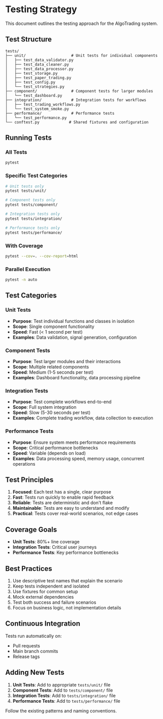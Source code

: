 # Testing Strategy

This document outlines the testing approach for the AlgoTrading system.

## Test Structure

```
tests/
├── unit/                    # Unit tests for individual components
│   ├── test_data_validator.py
│   ├── test_data_cleaner.py
│   ├── test_data_processor.py
│   ├── test_storage.py
│   ├── test_paper_trading.py
│   ├── test_config.py
│   └── test_strategies.py
├── component/               # Component tests for larger modules
│   └── test_dashboard.py
├── integration/             # Integration tests for workflows
│   ├── test_trading_workflows.py
│   └── test_system_smoke.py
├── performance/             # Performance tests
│   └── test_performance.py
└── conftest.py             # Shared fixtures and configuration
```

## Running Tests

### All Tests

```bash
pytest
```

### Specific Test Categories

```bash
# Unit tests only
pytest tests/unit/

# Component tests only
pytest tests/component/

# Integration tests only
pytest tests/integration/

# Performance tests only
pytest tests/performance/
```

### With Coverage

```bash
pytest --cov=. --cov-report=html
```

### Parallel Execution

```bash
pytest -n auto
```

## Test Categories

### Unit Tests

- **Purpose**: Test individual functions and classes in isolation
- **Scope**: Single component functionality
- **Speed**: Fast (< 1 second per test)
- **Examples**: Data validation, signal generation, configuration

### Component Tests

- **Purpose**: Test larger modules and their interactions
- **Scope**: Multiple related components
- **Speed**: Medium (1-5 seconds per test)
- **Examples**: Dashboard functionality, data processing pipeline

### Integration Tests

- **Purpose**: Test complete workflows end-to-end
- **Scope**: Full system integration
- **Speed**: Slow (5-30 seconds per test)
- **Examples**: Complete trading workflow, data collection to execution

### Performance Tests

- **Purpose**: Ensure system meets performance requirements
- **Scope**: Critical performance bottlenecks
- **Speed**: Variable (depends on load)
- **Examples**: Data processing speed, memory usage, concurrent operations

## Test Principles

1. **Focused**: Each test has a single, clear purpose
2. **Fast**: Tests run quickly to enable rapid feedback
3. **Reliable**: Tests are deterministic and don't flake
4. **Maintainable**: Tests are easy to understand and modify
5. **Practical**: Tests cover real-world scenarios, not edge cases

## Coverage Goals

- **Unit Tests**: 80%+ line coverage
- **Integration Tests**: Critical user journeys
- **Performance Tests**: Key performance bottlenecks

## Best Practices

1. Use descriptive test names that explain the scenario
2. Keep tests independent and isolated
3. Use fixtures for common setup
4. Mock external dependencies
5. Test both success and failure scenarios
6. Focus on business logic, not implementation details

## Continuous Integration

Tests run automatically on:

- Pull requests
- Main branch commits
- Release tags

## Adding New Tests

1. **Unit Tests**: Add to appropriate `tests/unit/` file
2. **Component Tests**: Add to `tests/component/` file
3. **Integration Tests**: Add to `tests/integration/` file
4. **Performance Tests**: Add to `tests/performance/` file

Follow the existing patterns and naming conventions.
